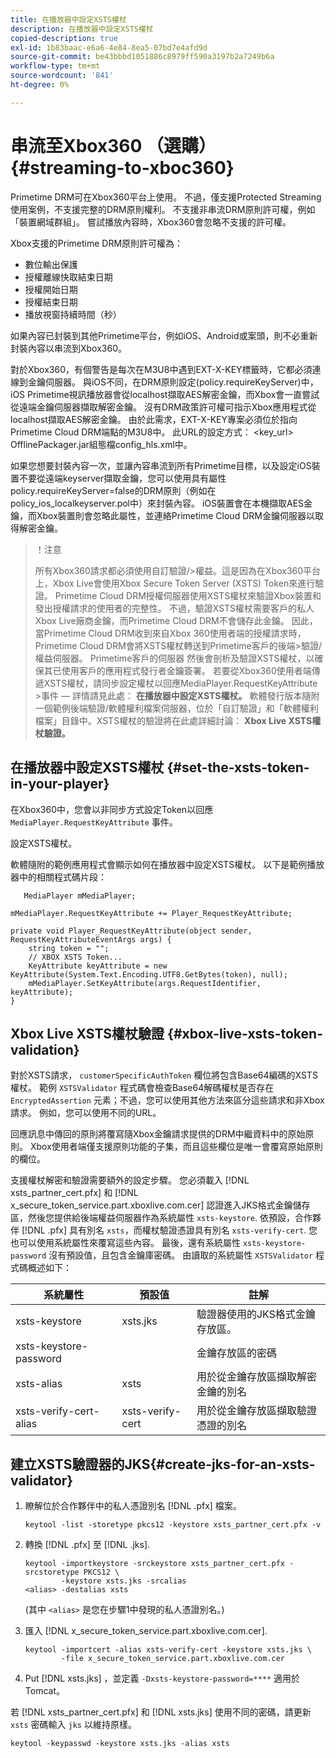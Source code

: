 ```yaml
---
title: 在播放器中設定XSTS權杖
description: 在播放器中設定XSTS權杖
copied-description: true
exl-id: 1b83baac-e6a6-4e84-8ea5-07bd7e4afd9d
source-git-commit: be43bbbd1051886c8979ff590a3197b2a7249b6a
workflow-type: tm+mt
source-wordcount: '841'
ht-degree: 0%

---
```


# 串流至Xbox360 （選購） {#streaming-to-xboc360}

Primetime DRM可在Xbox360平台上使用。 不過，僅支援Protected Streaming使用案例，不支援完整的DRM原則權利。 不支援非串流DRM原則許可權，例如「裝置網域群組」。 嘗試播放內容時，Xbox360會忽略不支援的許可權。

Xbox支援的Primetime DRM原則許可權為：
* 數位輸出保護
* 授權離線快取結束日期
* 授權開始日期
* 授權結束日期
* 播放視窗持續時間（秒）

如果內容已封裝到其他Primetime平台，例如iOS、Android或案頭，則不必重新封裝內容以串流到Xbox360。

對於Xbox360，有個警告是每次在M3U8中遇到EXT-X-KEY標籤時，它都必須連線到金鑰伺服器。 與iOS不同，在DRM原則設定(policy.requireKeyServer)中，iOS Primetime視訊播放器會從localhost擷取AES解密金鑰，而Xbox會一直嘗試從遠端金鑰伺服器擷取解密金鑰。 沒有DRM政策許可權可指示Xbox應用程式從localhost擷取AES解密金鑰。 由於此需求，EXT-X-KEY專案必須位於指向Primetime Cloud DRM端點的M3U8中。 此URL的設定方式： &lt;key_url> OfflinePackager.jar組態檔config_hls.xml中。

如果您想要封裝內容一次，並讓內容串流到所有Primetime目標，以及設定iOS裝置不要從遠端keyserver擷取金鑰，您可以使用具有屬性policy.requireKeyServer=false的DRM原則（例如在policy_ios_localkeyserver.pol中）來封裝內容。 iOS裝置會在本機擷取AES金鑰，而Xbox裝置則會忽略此屬性，並連絡Primetime Cloud DRM金鑰伺服器以取得解密金鑰。

>！注意
>
>所有Xbox360請求都必須使用自訂驗證/>權益。這是因為在Xbox360平台上，Xbox Live會使用Xbox Secure Token Server (XSTS) Token來進行驗證。
>Primetime Cloud DRM授權伺服器使用XSTS權杖來驗證Xbox裝置和發出授權請求的使用者的完整性。 不過，驗證XSTS權杖需要客戶的私人Xbox Live廠商金鑰，而Primetime Cloud DRM不會儲存此金鑰。 因此，當Primetime Cloud DRM收到來自Xbox 360使用者端的授權請求時，Primetime Cloud DRM會將XSTS權杖轉送到Primetime客戶的後端>驗證/權益伺服器。 Primetime客戶的伺服器
>然後會剖析及驗證XSTS權杖，以確保其已使用客戶的應用程式發行者金鑰簽署。
>若要從Xbox360使用者端傳遞XSTS權杖，請同步設定權杖以回應MediaPlayer.RequestKeyAttribute >事件 — 詳情請見此處： **在播放器中設定XSTS權杖。** 軟體發行版本隨附一個範例後端驗證/軟體權利檔案伺服器，位於「自訂驗證」和「軟體權利檔案」目錄中。XSTS權杖的驗證將在此處詳細討論： **Xbox Live XSTS權杖驗證。**


## 在播放器中設定XSTS權杖 {#set-the-xsts-token-in-your-player}

在Xbox360中，您會以非同步方式設定Token以回應 `MediaPlayer.RequestKeyAttribute` 事件。

設定XSTS權杖。

軟體隨附的範例應用程式會顯示如何在播放器中設定XSTS權杖。 以下是範例播放器中的相關程式碼片段：

```
   MediaPlayer mMediaPlayer;  
 
mMediaPlayer.RequestKeyAttribute += Player_RequestKeyAttribute;  
 
private void Player_RequestKeyAttribute(object sender, RequestKeyAttributeEventArgs args) {  
    string token = "";  
    // XBOX XSTS Token...  
    KeyAttribute keyAttribute = new KeyAttribute(System.Text.Encoding.UTF8.GetBytes(token), null);  
    mMediaPlayer.SetKeyAttribute(args.RequestIdentifier, keyAttribute);  
} 
```

## Xbox Live XSTS權杖驗證 {#xbox-live-xsts-token-validation}

對於XSTS請求， `customerSpecificAuthToken` 欄位將包含Base64編碼的XSTS權杖。 範例 `XSTSValidator` 程式碼會檢查Base64解碼權杖是否存在 `EncryptedAssertion` 元素；不過，您可以使用其他方法來區分這些請求和非Xbox請求。 例如，您可以使用不同的URL。

回應訊息中傳回的原則將覆寫隨Xbox金鑰請求提供的DRM中繼資料中的原始原則。 Xbox使用者端僅支援原則功能的子集，而且這些欄位是唯一會覆寫原始原則的欄位。

支援權杖解密和驗證需要額外的設定步驟。 您必須載入 [!DNL xsts_partner_cert.pfx] 和 [!DNL x_secure_token_service.part.xboxlive.com.cer] 認證進入JKS格式金鑰儲存區，然後您提供給後端權益伺服器作為系統屬性 `xsts-keystore`. 依預設，合作夥伴 [!DNL .pfx] 具有別名 `xsts`，而權杖驗證憑證具有別名 `xsts-verify-cert`. 您也可以使用系統屬性來覆寫這些內容。 最後，還有系統屬性 `xsts-keystore-password` 沒有預設值，且包含金鑰庫密碼。 由讀取的系統屬性 `XSTSValidator` 程式碼概述如下：

| 系統屬性 | 預設值 | 註解 |
|---|---|---|
| xsts-keystore | xsts.jks | 驗證器使用的JKS格式金鑰存放區。 |
| xsts-keystore-password |  | 金鑰存放區的密碼 |
| xsts-alias | xsts | 用於從金鑰存放區擷取解密金鑰的別名 |
| xsts-verify-cert-alias | xsts-verify-cert | 用於從金鑰存放區擷取驗證憑證的別名 |

## 建立XSTS驗證器的JKS{#create-jks-for-an-xsts-validator}

1. 瞭解位於合作夥伴中的私人憑證別名 [!DNL .pfx] 檔案。

   ```
   keytool -list -storetype pkcs12 -keystore xsts_partner_cert.pfx -v 
   ```

1. 轉換 [!DNL .pfx] 至 [!DNL .jks].

   ```
   keytool -importkeystore -srckeystore xsts_partner_cert.pfx -srcstoretype PKCS12 \  
           -keystore xsts.jks -srcalias  
   <alias> -destalias xsts
   ```

   (其中 `<alias>` 是您在步驟1中發現的私人憑證別名。)
1. 匯入 [!DNL x_secure_token_service.part.xboxlive.com.cer].

   ```
   keytool -importcert -alias xsts-verify-cert -keystore xsts.jks \  
           -file x_secure_token_service.part.xboxlive.com.cer 
   ```

1. Put [!DNL xsts.jks] ，並定義 `-Dxsts-keystore-password=****` 適用於Tomcat。

若 [!DNL xsts_partner_cert.pfx] 和 [!DNL xsts.jks] 使用不同的密碼，請更新 `xsts` 密碼輸入 `jks` 以維持原樣。

```
keytool -keypasswd -keystore xsts.jks -alias xsts 
```

